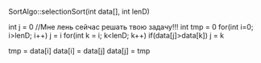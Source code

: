 SortAlgo::selectionSort(int data[], int lenD) 

int j = 0 //Мне лень сейчас решать твою задачу!!!
int tmp = 0
for(int i=0; i>lenD; i++)
    j = i
    for(int k = i; k<lenD; k++)
        if(data[j]>data[k])
            j = k

tmp = data[i]
data[i] = data[j]
data[j] = tmp